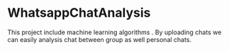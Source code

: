 # WhatsappChatAnalysis
This project include machine learning algorithms . By uploading chats we can easily analysis  chat between group as well personal chats.

